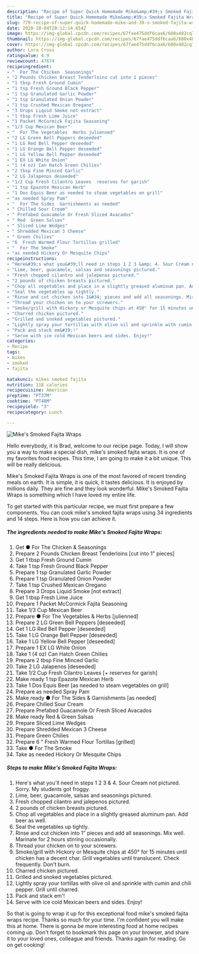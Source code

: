 ```yaml
---
description: "Recipe of Super Quick Homemade Mike&amp;#39;s Smoked Fajita Wraps"
title: "Recipe of Super Quick Homemade Mike&amp;#39;s Smoked Fajita Wraps"
slug: 779-recipe-of-super-quick-homemade-mike-and-39-s-smoked-fajita-wraps
date: 2020-10-04T20:12:14.654Z
image: https://img-global.cpcdn.com/recipes/67fae475ddf6caa6/680x482cq70/mikes-smoked-fajita-wraps-recipe-main-photo.jpg
thumbnail: https://img-global.cpcdn.com/recipes/67fae475ddf6caa6/680x482cq70/mikes-smoked-fajita-wraps-recipe-main-photo.jpg
cover: https://img-global.cpcdn.com/recipes/67fae475ddf6caa6/680x482cq70/mikes-smoked-fajita-wraps-recipe-main-photo.jpg
author: Lora Cross
ratingvalue: 4.9
reviewcount: 47674
recipeingredient:
- "  For The Chicken  Seasonings"
- "2 Pounds Chicken Breast Tenderloins cut into 1 pieces"
- "1 tbsp Fresh Ground Cumin"
- "1 tsp Fresh Ground Black Pepper"
- "1 tsp Granulated Garlic Powder"
- "1 tsp Granulated Onion Powder"
- "1 tsp Crushed Mexican Oregano"
- "3 Drops Liquid Smoke not extract"
- "1 tbsp Fresh Lime Juice"
- "1 Packet McCormick Fajita Seasoning"
- "1/3 Cup Mexican Beer"
- "  For The Vegetables  Herbs julienned"
- "2 LG Green Bell Peppers deseeded"
- "1 LG Red Bell Pepper deseeded"
- "1 LG Orange Bell Pepper deseeded"
- "1 LG Yellow Bell Pepper deseeded"
- "1 EX LG White Onion"
- "1 (4 oz) Can Hatch Green Chilies"
- "2 tbsp Fine Minced Garlic"
- "2 LG Jalapenos deseeded"
- "1/2 Cup Fresh Cilantro Leaves  reserves for garish"
- "1 tsp Epazote Mexican Herb"
- "1 Dos Equis Beer as needed to steam vegetables on grill"
- "as needed Spray Pam"
- "  For The Sides  Garnishments as needed"
- " Chilled Sour Cream"
- " Prefabed Guacamole Or Fresh Sliced Avacados"
- " Red  Green Salsas"
- " Sliced Lime Wedges"
- " Shredded Mexican 3 Cheese"
- " Green Chilies"
- "6  Fresh Warmed Flour Tortillas grilled"
- "  For The Smoke"
- "as needed Hickory Or Mesquite Chips"
recipeinstructions:
- "Here&#39;s what you&#39;ll need in steps 1 2 3 &amp; 4. Sour Cream not pictured. Sorry. My students got froggy."
- "Lime, beer, guacamole, salsas and seasonings pictured."
- "Fresh chopped cilantro and jalepenos pictured."
- "2 pounds of chicken breasts pictured."
- "Chop all vegetables and place in a slightly greased aluminum pan. Add beer as well."
- "Seal the vegetables up tightly."
- "Rinse and cut chicken into 1&#34; pieces and add all seasonings. Mix well. Marinate for 2 hours stirring occasionally."
- "Thread your chicken on to your screwers."
- "Smoke/grill with Hickory or Mesquite chips at 450° for 15 minutes until chicken has a decent char. Grill vegetables until translucent. Check frequently. Don&#39;t burn."
- "Charred chicken pictured."
- "Grilled and snoked vegetables pictured."
- "Lightly spray your tortillas with olive oil and sprinkle with cumin and chili pepper. Grill until charred."
- "Pack and stack em&#39;!"
- "Serve with ice cold Mexican beers and sides. Enjoy!"
categories:
- Recipe
tags:
- mikes
- smoked
- fajita

katakunci: mikes smoked fajita 
nutrition: 118 calories
recipecuisine: American
preptime: "PT37M"
cooktime: "PT48M"
recipeyield: "3"
recipecategory: Lunch

---
```



![Mike&#39;s Smoked Fajita Wraps](https://img-global.cpcdn.com/recipes/67fae475ddf6caa6/680x482cq70/mikes-smoked-fajita-wraps-recipe-main-photo.jpg)

Hello everybody, it is Brad, welcome to our recipe page. Today, I will show you a way to make a special dish, mike&#39;s smoked fajita wraps. It is one of my favorites food recipes. This time, I am going to make it a bit unique. This will be really delicious.

Mike&#39;s Smoked Fajita Wraps is one of the most favored of recent trending meals on earth. It is simple, it is quick, it tastes delicious. It is enjoyed by millions daily. They are fine and they look wonderful. Mike&#39;s Smoked Fajita Wraps is something which I have loved my entire life.




To get started with this particular recipe, we must first prepare a few components. You can cook mike&#39;s smoked fajita wraps using 34 ingredients and 14 steps. Here is how you can achieve it.

<!--inarticleads1-->

##### The ingredients needed to make Mike&#39;s Smoked Fajita Wraps:

1. Get  ● For The Chicken &amp; Seasonings
1. Prepare 2 Pounds Chicken Breast Tenderloins [cut into 1&#34; pieces]
1. Get 1 tbsp Fresh Ground Cumin
1. Take 1 tsp Fresh Ground Black Pepper
1. Prepare 1 tsp Granulated Garlic Powder
1. Prepare 1 tsp Granulated Onion Powder
1. Take 1 tsp Crushed Mexican Oregano
1. Prepare 3 Drops Liquid Smoke [not extract]
1. Get 1 tbsp Fresh Lime Juice
1. Prepare 1 Packet McCormick Fajita Seasoning
1. Take 1/3 Cup Mexican Beer
1. Prepare  ● For The Vegetables &amp; Herbs [julienned]
1. Prepare 2 LG Green Bell Peppers [deseeded]
1. Get 1 LG Red Bell Pepper [deseeded]
1. Take 1 LG Orange Bell Pepper [deseeded]
1. Take 1 LG Yellow Bell Pepper [deseeded]
1. Prepare 1 EX LG White Onion
1. Take 1 (4 oz) Can Hatch Green Chilies
1. Prepare 2 tbsp Fine Minced Garlic
1. Take 2 LG Jalapenos [deseeded]
1. Take 1/2 Cup Fresh Cilantro Leaves [+ reserves for garish]
1. Make ready 1 tsp Epazote Mexican Herb
1. Take 1 Dos Equis Beer [as needed to steam vegetables on grill]
1. Prepare as needed Spray Pam
1. Make ready  ● For The Sides &amp; Garnishments [as needed]
1. Prepare  Chilled Sour Cream
1. Prepare  Prefabed Guacamole Or Fresh Sliced Avacados
1. Make ready  Red &amp; Green Salsas
1. Prepare  Sliced Lime Wedges
1. Prepare  Shredded Mexican 3 Cheese
1. Prepare  Green Chilies
1. Prepare 6 &#34; Fresh Warmed Flour Tortillas [grilled]
1. Take  ● For The Smoke
1. Take as needed Hickory Or Mesquite Chips




<!--inarticleads2-->

##### Steps to make Mike&#39;s Smoked Fajita Wraps:

1. Here&#39;s what you&#39;ll need in steps 1 2 3 &amp; 4. Sour Cream not pictured. Sorry. My students got froggy.
1. Lime, beer, guacamole, salsas and seasonings pictured.
1. Fresh chopped cilantro and jalepenos pictured.
1. 2 pounds of chicken breasts pictured.
1. Chop all vegetables and place in a slightly greased aluminum pan. Add beer as well.
1. Seal the vegetables up tightly.
1. Rinse and cut chicken into 1&#34; pieces and add all seasonings. Mix well. Marinate for 2 hours stirring occasionally.
1. Thread your chicken on to your screwers.
1. Smoke/grill with Hickory or Mesquite chips at 450° for 15 minutes until chicken has a decent char. Grill vegetables until translucent. Check frequently. Don&#39;t burn.
1. Charred chicken pictured.
1. Grilled and snoked vegetables pictured.
1. Lightly spray your tortillas with olive oil and sprinkle with cumin and chili pepper. Grill until charred.
1. Pack and stack em&#39;!
1. Serve with ice cold Mexican beers and sides. Enjoy!




So that is going to wrap it up for this exceptional food mike&#39;s smoked fajita wraps recipe. Thanks so much for your time. I'm confident you will make this at home. There is gonna be more interesting food at home recipes coming up. Don't forget to bookmark this page on your browser, and share it to your loved ones, colleague and friends. Thanks again for reading. Go on get cooking!
